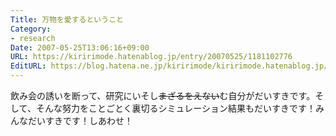 ```yaml
---
Title: 万物を愛するということ
Category:
- research
Date: 2007-05-25T13:06:16+09:00
URL: https://kiririmode.hatenablog.jp/entry/20070525/1181102776
EditURL: https://blog.hatena.ne.jp/kiririmode/kiririmode.hatenablog.jp/atom/entry/8454420450078217301
---
```


飲み会の誘いを断って、研究にいそし<del datetime="2007-06-06T13:06:16+09:00">まざるをえない</del>む自分がだいすきです。そして、そんな努力をことごとく裏切るシミュレーション結果もだいすきです！みんなだいすきです！しあわせ！ 
